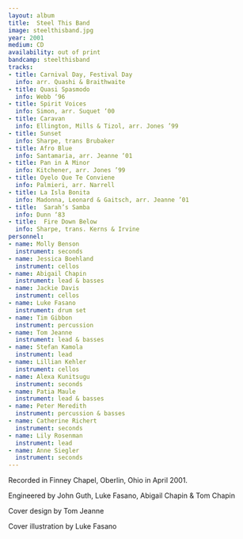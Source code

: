 ```yaml
---
layout: album
title:  Steel This Band
image: steelthisband.jpg
year: 2001
medium: CD
availability: out of print
bandcamp: steelthisband
tracks:
- title: Carnival Day, Festival Day
  info: arr. Quashi & Braithwaite
- title: Quasi Spasmodo
  info: Webb ‘96
- title: Spirit Voices
  info: Simon, arr. Suquet ‘00
- title: Caravan
  info: Ellington, Mills & Tizol, arr. Jones ’99
- title: Sunset
  info: Sharpe, trans Brubaker
- title: Afro Blue
  info: Santamaria, arr. Jeanne ‘01
- title: Pan in A Minor
  info: Kitchener, arr. Jones ’99
- title: Oyelo Que Te Conviene
  info: Palmieri, arr. Narrell
- title: La Isla Bonita
  info: Madonna, Leonard & Gaitsch, arr. Jeanne ’01
- title:  Sarah’s Samba
  info: Dunn ‘83
- title:  Fire Down Below
  info: Sharpe, trans. Kerns & Irvine
personnel:
- name: Molly Benson
  instrument: seconds 
- name: Jessica Boehland
  instrument: cellos   
- name: Abigail Chapin
  instrument: lead & basses   
- name: Jackie Davis
  instrument: cellos 
- name: Luke Fasano
  instrument: drum set
- name: Tim Gibbon
  instrument: percussion  
- name: Tom Jeanne
  instrument: lead & basses
- name: Stefan Kamola
  instrument: lead 
- name: Lillian Kehler
  instrument: cellos 
- name: Alexa Kunitsugu
  instrument: seconds 
- name: Patia Maule
  instrument: lead & basses
- name: Peter Meredith
  instrument: percussion & basses
- name: Catherine Richert
  instrument: seconds 
- name: Lily Rosenman
  instrument: lead 
- name: Anne Siegler
  instrument: seconds
---
```

Recorded in Finney Chapel, Oberlin, Ohio in April 2001.

Engineered by John Guth, Luke Fasano, Abigail Chapin & Tom Chapin

Cover design by Tom Jeanne

Cover illustration by Luke Fasano
